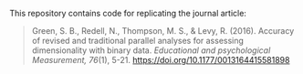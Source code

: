 
This repository contains code for replicating the journal article:

> Green, S. B., Redell, N., Thompson, M. S., & Levy, R. (2016). Accuracy of revised and traditional parallel analyses for assessing dimensionality with binary data. *Educational and psychological Measurement, 76*(1), 5-21. https://doi.org/10.1177/0013164415581898
